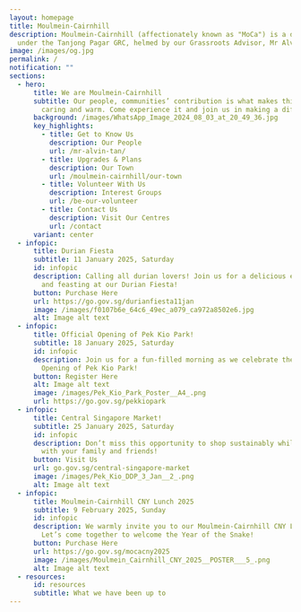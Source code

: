 ```yaml
---
layout: homepage
title: Moulmein-Cairnhill
description: Moulmein-Cairnhill (affectionately known as "MoCa") is a division
  under the Tanjong Pagar GRC, helmed by our Grassroots Advisor, Mr Alvin Tan.
image: /images/og.jpg
permalink: /
notification: ""
sections:
  - hero:
      title: We are Moulmein-Cairnhill
      subtitle: Our people, communities’ contribution is what makes this town special,
        caring and warm. Come experience it and join us in making a difference.
      background: /images/WhatsApp_Image_2024_08_03_at_20_49_36.jpg
      key_highlights:
        - title: Get to Know Us
          description: Our People
          url: /mr-alvin-tan/
        - title: Upgrades & Plans
          description: Our Town
          url: /moulmein-cairnhill/our-town
        - title: Volunteer With Us
          description: Interest Groups
          url: /be-our-volunteer
        - title: Contact Us
          description: Visit Our Centres
          url: /contact
      variant: center
  - infopic:
      title: Durian Fiesta
      subtitle: 11 January 2025, Saturday
      id: infopic
      description: Calling all durian lovers! Join us for a delicious evening of fun
        and feasting at our Durian Fiesta!
      button: Purchase Here
      url: https://go.gov.sg/durianfiesta11jan
      image: /images/f0107b6e_64c6_49ec_a079_ca972a8502e6.jpg
      alt: Image alt text
  - infopic:
      title: Official Opening of Pek Kio Park!
      subtitle: 18 January 2025, Saturday
      id: infopic
      description: Join us for a fun-filled morning as we celebrate the Official
        Opening of Pek Kio Park!
      button: Register Here
      alt: Image alt text
      image: /images/Pek_Kio_Park_Poster__A4_.png
      url: https://go.gov.sg/pekkiopark
  - infopic:
      title: Central Singapore Market!
      subtitle: 25 January 2025, Saturday
      id: infopic
      description: Don’t miss this opportunity to shop sustainably while having fun
        with your family and friends!
      button: Visit Us
      url: go.gov.sg/central-singapore-market
      image: /images/Pek_Kio_DDP_3_Jan__2_.png
      alt: Image alt text
  - infopic:
      title: Moulmein-Cairnhill CNY Lunch 2025
      subtitle: 9 February 2025, Sunday
      id: infopic
      description: We warmly invite you to our Moulmein-Cairnhill CNY Lunch 2025!
        Let’s come together to welcome the Year of the Snake!
      button: Purchase Here
      url: https://go.gov.sg/mocacny2025
      image: /images/Moulmein_Cairnhill_CNY_2025__POSTER___5_.png
      alt: Image alt text
  - resources:
      id: resources
      subtitle: What we have been up to
---
```

